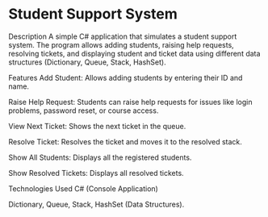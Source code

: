 <h1>Student Support System</h1>
Description
A simple C# application that simulates a student support system. The program allows adding students, raising help requests, resolving tickets, and displaying student and ticket data using different data structures (Dictionary, Queue, Stack, HashSet).

Features
Add Student: Allows adding students by entering their ID and name.

Raise Help Request: Students can raise help requests for issues like login problems, password reset, or course access.

View Next Ticket: Shows the next ticket in the queue.

Resolve Ticket: Resolves the ticket and moves it to the resolved stack.

Show All Students: Displays all the registered students.

Show Resolved Tickets: Displays all resolved tickets.

Technologies Used
C# (Console Application)

Dictionary, Queue, Stack, HashSet (Data Structures).
